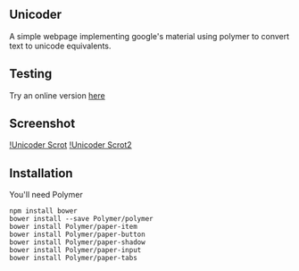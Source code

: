 Unicoder
--------

A simple webpage implementing google's material using polymer to  convert text
to unicode equivalents.


Testing
-------
Try an online version [here](http://venam.nixers.net/unicoder)


Screenshot
----------

[!Unicoder Scrot](https://raw.github.com/venam/unicoder/master/unicoder.png)
[!Unicoder Scrot2](https://raw.github.com/venam/unicoder/master/unicoder2.png)

Installation
------------

You'll need Polymer 

```
npm install bower
bower install --save Polymer/polymer
bower install Polymer/paper-item
bower install Polymer/paper-button
bower install Polymer/paper-shadow
bower install Polymer/paper-input
bower install Polymer/paper-tabs
```
